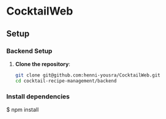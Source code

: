 # CocktailWeb

## Setup

### Backend Setup

1. **Clone the repository**:
   ```bash
   git clone git@github.com:henni-yousra/CocktailWeb.git
   cd cocktail-recipe-management/backend

### Install dependencies

$ npm install


